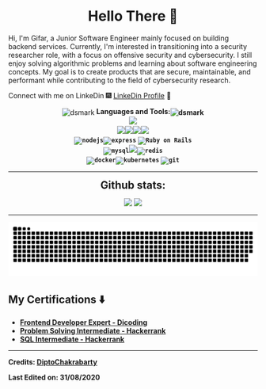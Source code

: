 <h1 align="center"> Hello There 👋 </h1>


Hi, I'm Gifar, a Junior Software Engineer mainly focused on building backend services. Currently, I'm interested in transitioning into a security researcher role, with a focus on offensive security and cybersecurity. I still enjoy solving algorithmic problems and learning about software engineering concepts. My goal is to create products that are secure, maintainable, and performant while contributing to the field of cybersecurity research.

Connect with me on LinkeDin :fireworks: [LinkeDin Profile](https://www.linkedin.com/in/gifar-al-anshar/) :sparkler:


<div align="center">
  <img alt="dsmark" align="center" height="70px" width="70px"
    src="https://c.tenor.com/cXlrPENTVkEAAAAi/chika-dance.gif">
  <b> Languages and Tools:<img alt="dsmark" align="center" height="70px" width="70px"
      src="https://c.tenor.com/cXlrPENTVkEAAAAi/chika-dance.gif">
    <br />
    <img
      src="https://user-images.githubusercontent.com/73097560/115834477-dbab4500-a447-11eb-908a-139a6edaec5c.gif"><br>
    <code><img width="15%" src="https://www.vectorlogo.zone/logos/javascript/javascript-ar21.svg"></code><code><img width="15%" src="https://www.vectorlogo.zone/logos/typescriptlang/typescriptlang-ar21.svg"></code><code><img width="15%" src="https://www.vectorlogo.zone/logos/python/python-ar21.svg"></code><code><img width="15%" src="https://www.vectorlogo.zone/logos/golang/golang-ar21.svg"></code>
    <br />
    <code><img alt="nodejs" width="15%" src="https://www.vectorlogo.zone/logos/nodejs/nodejs-ar21.svg"></code><code><img alt="express" width="15%" src="https://www.vectorlogo.zone/logos/expressjs/expressjs-ar21.svg"></code>
    <code><img width="15%" src="https://www.vectorlogo.zone/logos/ruby-lang/ruby-lang-horizontal.svg" alt="Ruby on Rails"></code>
    <br />
    <code><img alt="mysql" width="15%" src="https://www.vectorlogo.zone/logos/mysql/mysql-ar21.svg"></code><code><img width="15%" src="https://www.vectorlogo.zone/logos/postgresql/postgresql-ar21.svg"></code><code><img alt="redis" width="15%" src="https://www.vectorlogo.zone/logos/redis/redis-ar21.svg"></code>
    <br />
    <code><img alt="docker" width="15%" src="https://www.vectorlogo.zone/logos/docker/docker-ar21.svg"></code><code><img alt="kubernetes" width="15%" src="https://www.vectorlogo.zone/logos/kubernetes/kubernetes-ar21.svg"></code>
    <code><img alt="git" width="15%" src="https://www.vectorlogo.zone/logos/git-scm/git-scm-ar21.svg"></code>
</div>



 
----

<div align="center">
<h2 align="center" style="margin: 5px 10px;">Github stats:</h2> 

[![](https://github-readme-stats.vercel.app/api?username=giifrr&show_icons=true&theme=tokyonight&hide_border=true&locale=en)](https://github.com/giifrr)
[![](https://github-readme-streak-stats.herokuapp.com/?user=giifrr&theme=material-palenight)](https://github.com/giifrr)
</div>

----

<p align="center">
  <img  src="https://raw.githubusercontent.com/Elanza-48/Elanza-48/main/resources/img/github-contribution-grid-snake.svg"
    alt="example" />
</p>


## My Certifications :arrow_down:

- [Frontend Developer Expert - Dicoding](https://www.dicoding.com/certificates/1OP8LM762ZQK)
- [Problem Solving Intermediate - Hackerrank](https://www.hackerrank.com/certificates/243e2c0893d0)
- [SQL Intermediate - Hackerrank](https://www.hackerrank.com/certificates/4479386e4292)


----
Credits: [DiptoChakrabarty](https://github.com/DiptoChakrabarty)

Last Edited on: 31/08/2020
